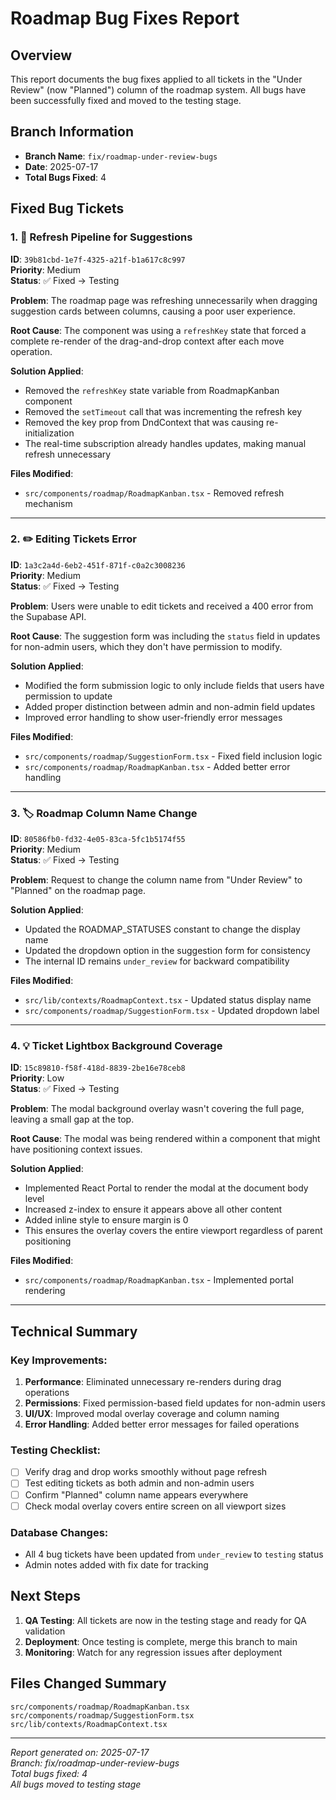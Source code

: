 # Roadmap Bug Fixes Report

## Overview
This report documents the bug fixes applied to all tickets in the "Under Review" (now "Planned") column of the roadmap system. All bugs have been successfully fixed and moved to the testing stage.

## Branch Information
- **Branch Name**: `fix/roadmap-under-review-bugs`
- **Date**: 2025-07-17
- **Total Bugs Fixed**: 4

## Fixed Bug Tickets

### 1. 🔄 Refresh Pipeline for Suggestions
**ID**: `39b81cbd-1e7f-4325-a21f-b1a617c8c997`  
**Priority**: Medium  
**Status**: ✅ Fixed → Testing  

**Problem**: The roadmap page was refreshing unnecessarily when dragging suggestion cards between columns, causing a poor user experience.

**Root Cause**: The component was using a `refreshKey` state that forced a complete re-render of the drag-and-drop context after each move operation.

**Solution Applied**:
- Removed the `refreshKey` state variable from RoadmapKanban component
- Removed the `setTimeout` call that was incrementing the refresh key
- Removed the key prop from DndContext that was causing re-initialization
- The real-time subscription already handles updates, making manual refresh unnecessary

**Files Modified**:
- `src/components/roadmap/RoadmapKanban.tsx` - Removed refresh mechanism

---

### 2. ✏️ Editing Tickets Error
**ID**: `1a3c2a4d-6eb2-451f-871f-c0a2c3008236`  
**Priority**: Medium  
**Status**: ✅ Fixed → Testing  

**Problem**: Users were unable to edit tickets and received a 400 error from the Supabase API.

**Root Cause**: The suggestion form was including the `status` field in updates for non-admin users, which they don't have permission to modify.

**Solution Applied**:
- Modified the form submission logic to only include fields that users have permission to update
- Added proper distinction between admin and non-admin field updates
- Improved error handling to show user-friendly error messages

**Files Modified**:
- `src/components/roadmap/SuggestionForm.tsx` - Fixed field inclusion logic
- `src/components/roadmap/RoadmapKanban.tsx` - Added better error handling

---

### 3. 🏷️ Roadmap Column Name Change
**ID**: `80586fb0-fd32-4e05-83ca-5fc1b5174f55`  
**Priority**: Medium  
**Status**: ✅ Fixed → Testing  

**Problem**: Request to change the column name from "Under Review" to "Planned" on the roadmap page.

**Solution Applied**:
- Updated the ROADMAP_STATUSES constant to change the display name
- Updated the dropdown option in the suggestion form for consistency
- The internal ID remains `under_review` for backward compatibility

**Files Modified**:
- `src/lib/contexts/RoadmapContext.tsx` - Updated status display name
- `src/components/roadmap/SuggestionForm.tsx` - Updated dropdown label

---

### 4. 💡 Ticket Lightbox Background Coverage
**ID**: `15c89810-f58f-418d-8839-2be16e78ceb8`  
**Priority**: Low  
**Status**: ✅ Fixed → Testing  

**Problem**: The modal background overlay wasn't covering the full page, leaving a small gap at the top.

**Root Cause**: The modal was being rendered within a component that might have positioning context issues.

**Solution Applied**:
- Implemented React Portal to render the modal at the document body level
- Increased z-index to ensure it appears above all other content
- Added inline style to ensure margin is 0
- This ensures the overlay covers the entire viewport regardless of parent positioning

**Files Modified**:
- `src/components/roadmap/RoadmapKanban.tsx` - Implemented portal rendering

---

## Technical Summary

### Key Improvements:
1. **Performance**: Eliminated unnecessary re-renders during drag operations
2. **Permissions**: Fixed permission-based field updates for non-admin users
3. **UI/UX**: Improved modal overlay coverage and column naming
4. **Error Handling**: Added better error messages for failed operations

### Testing Checklist:
- [ ] Verify drag and drop works smoothly without page refresh
- [ ] Test editing tickets as both admin and non-admin users
- [ ] Confirm "Planned" column name appears everywhere
- [ ] Check modal overlay covers entire screen on all viewport sizes

### Database Changes:
- All 4 bug tickets have been updated from `under_review` to `testing` status
- Admin notes added with fix date for tracking

## Next Steps

1. **QA Testing**: All tickets are now in the testing stage and ready for QA validation
2. **Deployment**: Once testing is complete, merge this branch to main
3. **Monitoring**: Watch for any regression issues after deployment

## Files Changed Summary

```
src/components/roadmap/RoadmapKanban.tsx
src/components/roadmap/SuggestionForm.tsx  
src/lib/contexts/RoadmapContext.tsx
```

---

*Report generated on: 2025-07-17*  
*Branch: fix/roadmap-under-review-bugs*  
*Total bugs fixed: 4*  
*All bugs moved to testing stage*